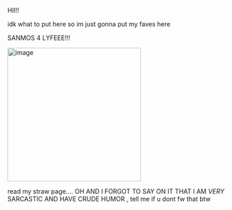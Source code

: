 HII!!

idk what to put here so im just gonna put my faves here

SANMOS 4 LYFEEE!!!

<img width="300" height="300" alt="image" src="https://github.com/user-attachments/assets/b3f58a6f-3995-49de-bf9b-936d47e4695e" />

read my straw page.... OH AND I FORGOT TO SAY ON IT THAT I AM *VERY* SARCASTIC AND HAVE CRUDE HUMOR , tell me if u dont fw that btw

